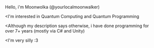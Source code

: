 Hello, i'm Moonwolka (@yourlocalmoonwalker)

<I'm interested in Quantum Computing and Quantum Programming


<Although my description says otherwise, i have done programming for over 7+ years (mostly via C# and Unity)


<I'm very silly :3
